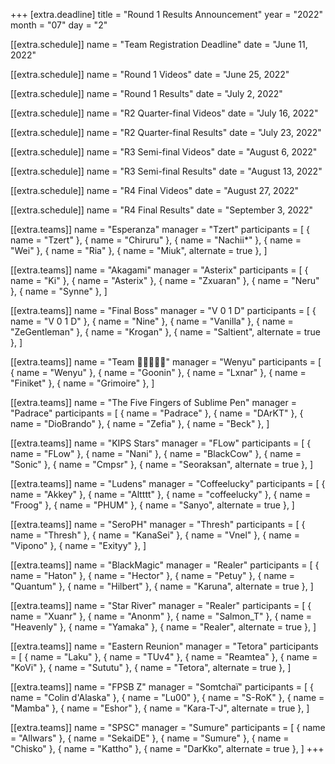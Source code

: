 +++
[extra.deadline]
title = "Round 1 Results Announcement"
year = "2022"
month = "07"
day = "2"

[[extra.schedule]]
name = "Team Registration Deadline"
date = "June 11, 2022"

[[extra.schedule]]
name = "Round 1 Videos"
date = "June 25, 2022"

[[extra.schedule]]
name = "Round 1 Results"
date = "July 2, 2022"

[[extra.schedule]]
name = "R2 Quarter-final Videos"
date = "July 16, 2022"

[[extra.schedule]]
name = "R2 Quarter-final Results"
date = "July 23, 2022"

[[extra.schedule]]
name = "R3 Semi-final Videos"
date = "August 6, 2022"

[[extra.schedule]]
name = "R3 Semi-final Results"
date = "August 13, 2022"

[[extra.schedule]]
name = "R4 Final Videos"
date = "August 27, 2022"

[[extra.schedule]]
name = "R4 Final Results"
date = "September 3, 2022"

[[extra.teams]]
name = "Esperanza"
manager = "Tzert"
participants = [
	{ name = "Tzert" },
	{ name = "Chiruru" },
	{ name = "Nachii*" },
	{ name = "Wei" },
	{ name = "Ria" },
	{ name = "Miuk", alternate = true },
]

[[extra.teams]]
name = "Akagami"
manager = "Asterix"
participants = [
	{ name = "Ki" },
	{ name = "Asterix" },
	{ name = "Zxuaran" },
	{ name = "Neru" },
	{ name = "Synne" },
]

[[extra.teams]]
name = "Final Boss"
manager = "V 0 1 D"
participants = [
	{ name = "V 0 1 D" },
	{ name = "Nine" },
	{ name = "Vanilla" },
	{ name = "ZeGentleman" },
	{ name = "Krogan" },
	{ name = "Saltient", alternate = true },
]

[[extra.teams]]
name = "Team 🌺🌸🌹💐🌷"
manager = "Wenyu"
participants = [
	{ name = "Wenyu" },
	{ name = "Goonin" },
	{ name = "Lxnar" },
	{ name = "Finiket" },
	{ name = "Grimoire" },
]

[[extra.teams]]
name = "The Five Fingers of Sublime Pen"
manager = "Padrace"
participants = [
	{ name = "Padrace" },
	{ name = "DArKT" },
	{ name = "DioBrando" },
	{ name = "Zefia" },
	{ name = "Beck" },
]

[[extra.teams]]
name = "KIPS Stars"
manager = "FLow"
participants = [
	{ name = "FLow" },
	{ name = "Nani" },
	{ name = "BlackCow" },
	{ name = "Sonic" },
	{ name = "Cmpsr" },
	{ name = "Seoraksan", alternate = true },
]

[[extra.teams]]
name = "Ludens"
manager = "Coffeelucky"
participants = [
	{ name = "Akkey" },
	{ name = "Altttt" },
	{ name = "coffeelucky" },
	{ name = "Froog" },
	{ name = "PHUM" },
	{ name = "Sanyo", alternate = true },
]

[[extra.teams]]
name = "SeroPH"
manager = "Thresh"
participants = [
	{ name = "Thresh" },
	{ name = "KanaSei" },
	{ name = "Vnel" },
	{ name = "Vipono" },
	{ name = "Exityy" },
]

[[extra.teams]]
name = "BlackMagic"
manager = "Realer"
participants = [
	{ name = "Haton" },
	{ name = "Hector" },
	{ name = "Petuy" },
	{ name = "Quantum" },
	{ name = "Hilbert" },
	{ name = "Karuna", alternate = true },
]

[[extra.teams]]
name = "Star River"
manager = "Realer"
participants = [
	{ name = "Xuanr" },
	{ name = "Anonm" },
	{ name = "Salmon_T" },
	{ name = "Heavenly" },
	{ name = "Yamaka" },
	{ name = "Realer", alternate = true },
]

[[extra.teams]]
name = "Eastern Reunion"
manager = "Tetora"
participants = [
	{ name = "Laku" },
	{ name = "TUv4" },
	{ name = "Reamtea" },
	{ name = "KoVi" },
	{ name = "Sututu" },
	{ name = "Tetora", alternate = true },
]

[[extra.teams]]
name = "FPSB Z"
manager = "Somtchaï"
participants = [
	{ name = "Colin d'Alaska" },
	{ name = "Lu00" },
	{ name = "S-RoK" },
	{ name = "Mamba" },
	{ name = "Eshor" },
	{ name = "Kara-T-J", alternate = true },
]

[[extra.teams]]
name = "SPSC"
manager = "Sumure"
participants = [
	{ name = "Allwars" },
	{ name = "SekaiDE" },
	{ name = "Sumure" },
	{ name = "Chisko" },
	{ name = "Kattho" },
	{ name = "DarKko", alternate = true },
]
+++
